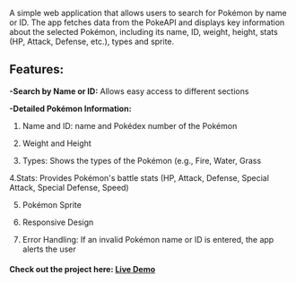 A simple web application that allows users to search for Pokémon by name or ID. 
The app fetches data from the PokeAPI and displays key information about the selected Pokémon, 
including its name, ID, weight, height, stats (HP, Attack, Defense, etc.), types and sprite.

## Features:

**-Search by Name or ID:** Allows easy access to different sections

**-Detailed Pokémon Information:**

  1. Name and ID: name and Pokédex number of the Pokémon
  
  2. Weight and Height
  
  3. Types: Shows the types of the Pokémon (e.g., Fire, Water, Grass

  4.Stats: Provides Pokémon's battle stats (HP, Attack, Defense,
    Special Attack, Special Defense, Speed)
  
  5. Pokémon Sprite
  
  6. Responsive Design
  
  7. Error Handling: If an invalid Pokémon name or ID is entered, the app alerts the user

#### Check out the project here: [Live Demo](https://estherlein.github.io/Pokemon-Search-App/)
